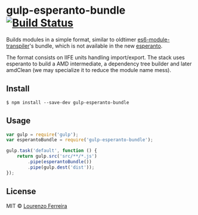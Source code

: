 # gulp-esperanto-bundle [![Build Status](https://travis-ci.org/lourenzo/gulp-esperanto-bundle.svg?branch=master)](https://travis-ci.org/lourenzo/gulp-esperanto-bundle)

Builds modules in a simple format, similar to oldtimer [es6-module-transpiler](http://esnext.github.io/es6-module-transpiler/)'s bundle, which is not available in the new [esperanto](http://esperantojs.org/).

The format consists on IIFE units handling import/export.
The stack uses esperanto to build a AMD intermediate, a dependency tree builder and later amdClean (we may specialize it to reduce the module name mess).


## Install

```
$ npm install --save-dev gulp-esperanto-bundle
```


## Usage

```js
var gulp = require('gulp');
var esperantoBundle = require('gulp-esperanto-bundle');

gulp.task('default', function () {
	return gulp.src('src/**/*.js')
		.pipe(esperantoBundle())
		.pipe(gulp.dest('dist'));
});
```


## License

MIT © [Lourenzo Ferreira](http://lourenzo.blog.br)
